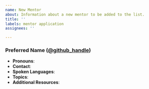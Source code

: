 ```yaml
---
name: New Mentor
about: Information about a new mentor to be added to the list.
title: ''
labels: mentor application
assignees: ''

---
```


<!--
Preferred Name: This is optional, you can go by just your online handle if you prefer.

Github Handle: This can be any handle - GitHub is just recommended - but this section is not a substitute for the contact section.

Pronouns: This section is optional. If you'd prefer to leave this blank or remove it, that's fine, but it's helpful to gender non-conforming people if everyone lists their pronouns so they don't feel singled out; normalizing specifying your pronouns gives everyone more freedom of expression.

Contact: Your preferred method of contact.

Spoken Languages: Languages you're comfortable mentoring in; if you do not specify this, English will be assumed. Please _emphasise_ your preferred language if you list more than one.

Topics: Topics of interest or projects that you work on that you're comfortable mentoring.

Additional Resources: Any other learning resources that you maintain that you would like to share.

# Example

### Jane Lusby ([@yaahc](https://github.com/yaahc))
* **Pronouns**: she/her
* **Contact**: Twitter ([@yaahc_](https://twitter.com/yaahc_))
* **Spoken Languages**: English
* **Topics**: Beginners, community outreach, cargo, clippy, tracing, CLI
-->

### Preferred Name ([@github_handle](url://to.github.com/handle))
* **Pronouns**:
* **Contact**:
* **Spoken Languages**:
* **Topics**:
* **Additional Resources**:
